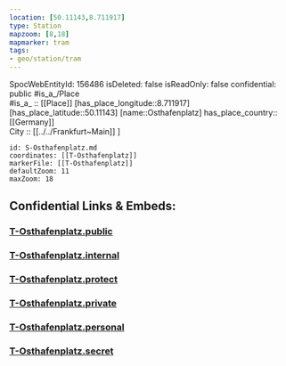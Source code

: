 ```yaml
---
location: [50.11143,8.711917] 
type: Station 
mapzoom: [8,18] 
mapmarker: tram 
tags:
- geo/station/tram
---
```

SpocWebEntityId: 156486
isDeleted: false
isReadOnly: false
confidential: public
#is_a_/Place  
#is_a_ :: [[Place]] 
[has_place_longitude::8.711917] 
[has_place_latitude::50.11143] 
[name::Osthafenplatz] 
has_place_country:: [[Germany]]  
City :: [[../../Frankfurt~Main]] ] 


```leaflet
id: S-Osthafenplatz.md
coordinates: [[T-Osthafenplatz]] 
markerFile: [[T-Osthafenplatz]] 
defaultZoom: 11 
maxZoom: 18
```


## Confidential Links & Embeds: 

### [T-Osthafenplatz.public](/_public/\Earth\Continent\Europe\Europe~Central\Germany\Germany~West\Hessen\counties~Hessen\Frankfurt~Main\Stations-FFM~TT-Osthafenplatz.public.md) 

### [T-Osthafenplatz.internal](/_internal/\Earth\Continent\Europe\Europe~Central\Germany\Germany~West\Hessen\counties~Hessen\Frankfurt~Main\Stations-FFM~TT-Osthafenplatz.internal.md) 

### [T-Osthafenplatz.protect](/_protect/\Earth\Continent\Europe\Europe~Central\Germany\Germany~West\Hessen\counties~Hessen\Frankfurt~Main\Stations-FFM~TT-Osthafenplatz.protect.md) 

### [T-Osthafenplatz.private](/_private/\Earth\Continent\Europe\Europe~Central\Germany\Germany~West\Hessen\counties~Hessen\Frankfurt~Main\Stations-FFM~TT-Osthafenplatz.private.md) 

### [T-Osthafenplatz.personal](/_personal/\Earth\Continent\Europe\Europe~Central\Germany\Germany~West\Hessen\counties~Hessen\Frankfurt~Main\Stations-FFM~TT-Osthafenplatz.personal.md) 

### [T-Osthafenplatz.secret](/_secret/\Earth\Continent\Europe\Europe~Central\Germany\Germany~West\Hessen\counties~Hessen\Frankfurt~Main\Stations-FFM~TT-Osthafenplatz.secret.md)

